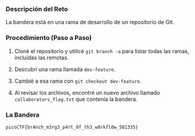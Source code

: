
### Descripción del Reto

La bandera está en una rama de desarrollo de un repositorio de Git.

### Procedimiento (Paso a Paso)

1. Cloné el repositorio y utilicé `git branch -a` para listar todas las ramas, incluidas las remotas.
    
2. Descubrí una rama llamada `dev-feature`.
    
3. Cambié a esa rama con `git checkout dev-feature`.
    
4. Al revisar los archivos, encontré un nuevo archivo llamado `collaborators_flag.txt` que contenía la bandera.
    

### La Bandera

`picoCTF{br4nch_m3rg3_p4rt_0f_th3_w0rkfl0w_581335}`
